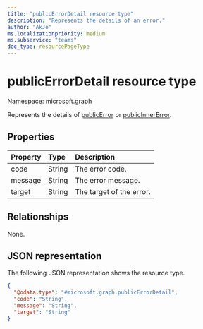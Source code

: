 ```yaml
---
title: "publicErrorDetail resource type"
description: "Represents the details of an error."
author: "AkJo"
ms.localizationpriority: medium
ms.subservice: "teams"
doc_type: resourcePageType
---
```


# publicErrorDetail resource type

Namespace: microsoft.graph

Represents the details of [publicError](../resources/publicerror.md) or [publicInnerError](../resources/publicinnererror.md).

## Properties
|Property|Type|Description|
|:---|:---|:---|
|code|String|The error code.|
|message|String|The error message.|
|target|String|The target of the error.|

## Relationships
None.

## JSON representation
The following JSON representation shows the resource type.
<!-- {
  "blockType": "resource",
  "@odata.type": "microsoft.graph.publicErrorDetail"
}
-->
``` json
{
  "@odata.type": "#microsoft.graph.publicErrorDetail",
  "code": "String",
  "message": "String",
  "target": "String"
}
```

